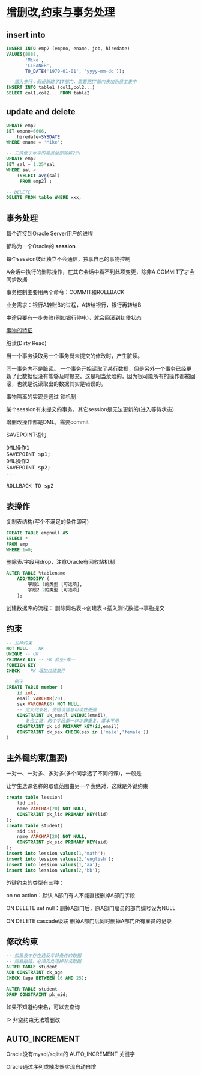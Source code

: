 # [增删改,约束与事务处理](/archive/database/sql_update.md)

## insert into

```sql
INSERT INTO emp2 (empno, ename, job, hiredate)
VALUES(8888,
       'Mike',
       'CLEANER',
       TO_DATE('1970-01-01', 'yyyy-mm-dd'));

-- 插入多行：假设新建了IT部门，需要把IT部门表加到员工表中
INSERT INTO table1 (col1,col2...)
SELECT col1,col2... FROM table2
```

## update and delete

```sql
UPDATE emp2
SET empno=6666,
    hiredate=SYSDATE
WHERE ename = 'Mike';
```

```sql
-- 工资低于水平的雇员全部加薪25%
UPDATE emp2
SET sal = 1.25*sal
WHERE sal <
    (SELECT avg(sal)
     FROM emp2) ;

-- DELETE
DELETE FROM table WHERE xxx;
```

## 事务处理

每个连接到Oracle Server用户的进程

都称为一个Oracle的 **session**

每个session彼此独立不会通信，独享自己的事物控制

A会话中执行的删除操作，在其它会话中看不到此项变更，除非A COMMIT了才会同步数据

事务控制主要用两个命令：COMMIT和ROLLBACK

业务需求：银行A转账B的过程，A转给银行，银行再转给B

中途只要有一步失败(例如银行停电)，就会回滚到初使状态

[事物的特征](https://hit-alibaba.github.io/interview/basic/db/Transaction.html)

脏读(Dirty Read)

当一个事务读取另一个事务尚未提交的修改时，产生脏读。

同一事务内不是脏读。 一个事务开始读取了某行数据，但是另外一个事务已经更新了此数据但没有能够及时提交。这是相当危险的，因为很可能所有的操作都被回滚，也就是说读取出的数据其实是错误的。

事物隔离的实现是通过 锁机制

某个session有未提交的事务，其它session是无法更新的(进入等待状态)

增删改操作都是DML，需要commit

SAVEPOINT语句

<pre>
DML操作1
SAVEPOINT sp1;
DML操作2
SAVEPOINT sp2;
...

ROLLBACK TO sp2
</pre>

## 表操作

复制表结构(写个不满足的条件即可)

```sql
CREATE TABLE empnull AS
SELECT *
FROM emp
WHERE 1=0;
```

删除表/字段用drop，注意Oracle有回收站机制

```sql
ALTER TABLE %tablename
    ADD/MODIFY (
        字段1 1的类型 [可选项],
        字段2 2的类型 [可选项]
    );
```

创建数据库的流程：
删除同名表->创建表->插入测试数据->事物提交

## 约束

```sql
-- 五种约束
NOT NULL -- NK
UNIQUE -- UK
PRIMARY KEY -- PK 非空+唯一
FOREIGN KEY
CHECK -- PK 增加过滤条件
```

```sql
-- 例子
CREATE TABLE member (
    id int,
    email VARCHAR(20),
    sex VARCHAR(8) NOT NULL,
    -- 定义约束名，使错误信息可读性更强
    CONSTRAINT uk_email UNIQUE(email),
    -- 复合主键，两个字段都一样才算重复，基本不用
    CONSTRAINT pk_id PRIMARY kEY(id,email)
    CONSTRAINT ck_sex CHECK(sex in ('male','female'))
)
```

## 主外键约束(重要)

一对一、一对多、多对多(多个同学选了不同的课)，一般是

让学生选课名称的取值范围由另一个表绝对，这就是外键约束

```sql
create table lession(
    lid int,
    name VARCHAR(20) NOT NULL,
    CONSTRAINT pk_lid PRIMARY KEY(lid)
);
create table student(
    sid int,
    name VARCHAR(20) NOT NULL,
    CONSTRAINT pk_sid PRIMARY KEY(sid)
);
insert into lession values(1,'math');
insert into lession values(2,'english');
insert into lession values(1,'aa');
insert into lession values(2,'bb');
```

外键约束的类型有三种：

on no action：默认 A部门有人不能直接删掉A部门字段

ON DELETE set null：删掉A部门后，原A部门雇员的部门编号设为NULL

ON DELETE cascade级联 删掉A部门后同时删掉A部门所有雇员的记录

## 修改约束

```sql
-- 如果表中存在违反年龄条件的数据
-- 则会报错，必须先处理掉非法数据
ALTER TABLE student 
ADD CONSTRAINT ck_age
CHECK (age BETWEEN 16 AND 25);

ALTER TABLE student
DROP CONSTRAINT pk_mid;
```

如果不知道约束名，可以去查询

!> 非空约束无法增删改

## AUTO_INCREMENT

Oracle没有mysql/sqlite的 AUTO_INCREMENT 关键字

Oracle通过序列或触发器实现自动自增
